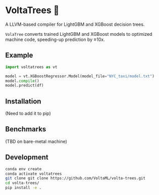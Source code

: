 # VoltaTrees 🍃

A LLVM-based compiler for LightGBM and XGBoost decision trees.

`VolaTree` converts trained LightGBM and XGBoost models to optimized machine code, speeding-up prediction by ≥10x.

## Example

```python
import voltatrees as vt

model = vt.XGBoostRegressor.Model(model_file="NYC_taxi/model.txt")
model.compile()
model.predict(df)
```

## Installation

(Need to add it to pip)

## Benchmarks

(TBD on bare-metal machine)

## Development 

```bash
conda env create
conda activate voltatrees
git clone git clone https://github.com/VoltaML/volta-trees.git
cd volta-trees/
pip install -e .
```
